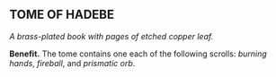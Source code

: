 ## TOME OF HADEBE

_A brass-plated book with pages of etched copper leaf._

**Benefit.** The tome contains one each of the following scrolls: *burning hands*, *fireball*, and *prismatic orb*.

